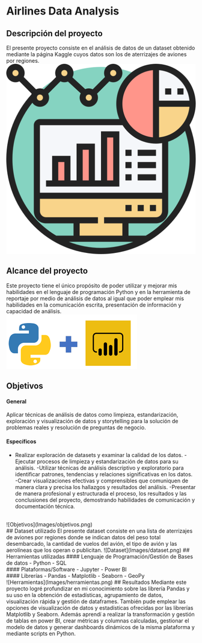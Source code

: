 # Airlines Data Analysis
## Descripción del proyecto
El presente proyecto consiste en el análisis de datos de un dataset obtenido mediante la página Kaggle cuyos datos son los de aterrizajes de aviones por regiones. 
</br>
![Descripcion](Images/descripcion.png)
## Alcance del proyecto
Este proyecto tiene el único propósito de poder utilizar y mejorar mis habilidades en el lenguaje de programación Python y en la herramienta de reportaje por medio de análisis de datos al igual que poder emplear mis habilidades en la comunicación escrita, presentación de información y capacidad de análisis. 
</br>
![Alcance](Images/alcance.png)
## Objetivos
#### General
Aplicar técnicas de análisis de datos como limpieza, estandarización, exploración y visualización de datos y storytelling para la solución de problemas reales y resolución de preguntas de negocio.
</br>
#### Específicos
- Realizar exploración de datasets y examinar la calidad de los datos.
-Ejecutar procesos de limpieza y estandarización de datos para su análisis.
-Utilizar técnicas de análisis descriptivo y exploratorio para identificar patrones, tendencias y relaciones significativas en los datos.
-Crear visualizaciones efectivas y comprensibles que comuniquen de manera clara y precisa los hallazgos y resultados del análisis.
-Presentar de manera profesional y estructurada el proceso, los resultados y las conclusiones del proyecto, demostrando habilidades de comunicación y documentación técnica.
</br>
![Objetivos](Images/objetivos.png)
</br>
## Dataset utilizado
El presente dataset consiste en una lista de aterrizajes de aviones por regiones donde se indican datos del peso total desembarcado, la cantidad de vuelos del avión, el tipo de avión y las aerolíneas que los operan o publicitan.
![Dataset](Images/dataset.png)
## Herramientas utilizadas
#### Lenguaje de Programación/Gestión de Bases de datos
- Python
- SQL
</br>
#### Plataformas/Software
- Jupyter
- Power BI
</br>
#### Librerías
- Pandas
- Matplotlib
- Seaborn
- GeoPy
</br>
![Herramientas](Images/herramientas.png)
## Resultados
Mediante este proyecto logré profundizar en mi conocimiento sobre las librería Pandas y su uso en la obtención de estadísticas, agrupamiento de datos, visualización rápida y gestión de dataframes. También pude emplear las opciones de visualización de datos y estadísticas ofrecidas por las librerías Matplotlib y Seaborn.
Además aprendí a realizar la transformación y gestión de tablas en power BI, crear métricas y columnas calculadas, gestionar el modelo de datos y generar dashboards dinámicos de la misma plataforma y mediante scripts en Python.
